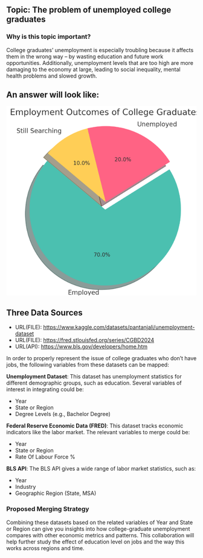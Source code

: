 ## Topic: **The problem of unemployed college graduates**

### Why is this topic important?
College graduates’ unemployment is especially troubling because it affects them in the wrong way – by wasting education and future work opportunities. Additionally, unemployment levels that are too high are more damaging to the economy at large, leading to social inequality, mental health problems and slowed growth.

## An answer will look like:
![Alt text](Images/example.jpg.png)

## Three Data Sources
- URL(FILE): https://www.kaggle.com/datasets/pantanjali/unemployment-dataset
- URL(FILE): https://fred.stlouisfed.org/series/CGBD2024
- URL(API): https://www.bls.gov/developers/home.htm

In order to properly represent the issue of college graduates who don’t have jobs, the following variables from these datasets can be mapped:

**Unemployment Dataset**: This dataset has unemployment statistics for different demographic groups, such as education. Several variables of interest in integrating could be:
- Year
- State or Region
- Degree Levels (e.g., Bachelor Degree)

**Federal Reserve Economic Data (FRED)**: This dataset tracks economic indicators like the labor market. The relevant variables to merge could be:
- Year
- State or Region
- Rate Of Labour Force %

**BLS API**: The BLS API gives a wide range of labor market statistics, such as:
- Year
- Industry
- Geographic Region (State, MSA)

### Proposed Merging Strategy

Combining these datasets based on the related variables of Year and State or Region can give you insights into how college-graduate unemployment compares with other economic metrics and patterns. This collaboration will help further study the effect of education level on jobs and the way this works across regions and time.
